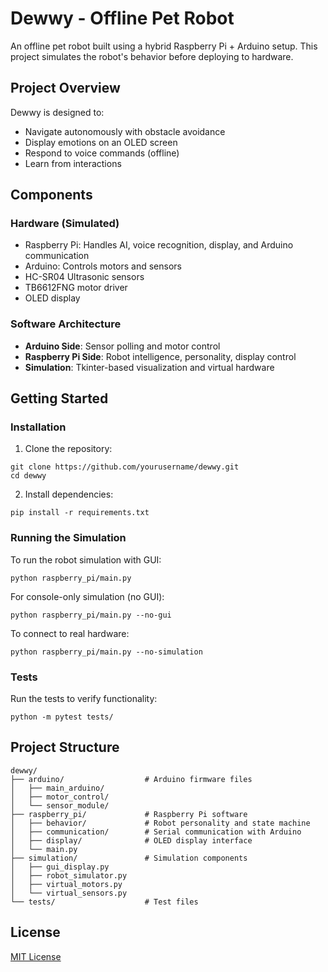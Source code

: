 # Dewwy - Offline Pet Robot

An offline pet robot built using a hybrid Raspberry Pi + Arduino setup. This project simulates the robot's behavior before deploying to hardware.

## Project Overview

Dewwy is designed to:
- Navigate autonomously with obstacle avoidance
- Display emotions on an OLED screen
- Respond to voice commands (offline)
- Learn from interactions

## Components

### Hardware (Simulated)
- Raspberry Pi: Handles AI, voice recognition, display, and Arduino communication
- Arduino: Controls motors and sensors
- HC-SR04 Ultrasonic sensors
- TB6612FNG motor driver
- OLED display

### Software Architecture
- **Arduino Side**: Sensor polling and motor control
- **Raspberry Pi Side**: Robot intelligence, personality, display control
- **Simulation**: Tkinter-based visualization and virtual hardware

## Getting Started

### Installation

1. Clone the repository:
```
git clone https://github.com/yourusername/dewwy.git
cd dewwy
```

2. Install dependencies:
```
pip install -r requirements.txt
```

### Running the Simulation

To run the robot simulation with GUI:
```
python raspberry_pi/main.py
```

For console-only simulation (no GUI):
```
python raspberry_pi/main.py --no-gui
```

To connect to real hardware:
```
python raspberry_pi/main.py --no-simulation
```

### Tests

Run the tests to verify functionality:
```
python -m pytest tests/
```

## Project Structure

```
dewwy/
├── arduino/                  # Arduino firmware files
│   ├── main_arduino/         
│   ├── motor_control/
│   └── sensor_module/
├── raspberry_pi/             # Raspberry Pi software
│   ├── behavior/             # Robot personality and state machine
│   ├── communication/        # Serial communication with Arduino
│   ├── display/              # OLED display interface
│   └── main.py
├── simulation/               # Simulation components
│   ├── gui_display.py
│   ├── robot_simulator.py
│   ├── virtual_motors.py
│   └── virtual_sensors.py
└── tests/                    # Test files
```

## License

[MIT License](LICENSE)
